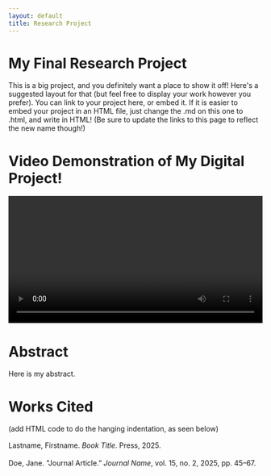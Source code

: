 ```yaml
---
layout: default
title: Research Project
---  
```


# My Final Research Project  

This is a big project, and you definitely want a place to show it off! Here's a suggested layout for that (but feel free to display your work however you prefer).
You can link to your project here, or embed it.
If it is easier to embed your project in an HTML file, just change the .md on this one to .html, and write in HTML! (Be sure to update the links to this page to reflect the new name though!)

# Video Demonstration of My Digital Project!
<video width="100%" controls>
<source src="video1216122964.mp4" type="video/mp4">
<track kind="subtitles" src="video1216122964.vtt" srclang="eg" label="English" default>
  Your browser does not support the video tag.
</video>

# Abstract

Here is my abstract. 


# Works Cited

(add HTML code to do the hanging indentation, as seen below)

<style>
  .works-cited {
    margin-left: 2em;
    text-indent: -2em;
    line-height: 1.5;
  }
</style>

<p class="works-cited">
  Lastname, Firstname. <em>Book Title</em>. Press, 2025.
</p>

<p class="works-cited">
  Doe, Jane. "Journal Article.” <em>Journal Name</em>, vol. 15, no. 2, 2025, pp. 45–67.
</p>
